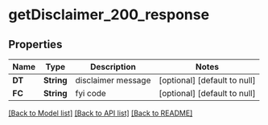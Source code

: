 # getDisclaimer_200_response
## Properties

| Name | Type | Description | Notes |
|------------ | ------------- | ------------- | -------------|
| **DT** | **String** | disclaimer message | [optional] [default to null] |
| **FC** | **String** | fyi code | [optional] [default to null] |

[[Back to Model list]](../README.md#documentation-for-models) [[Back to API list]](../README.md#documentation-for-api-endpoints) [[Back to README]](../README.md)

